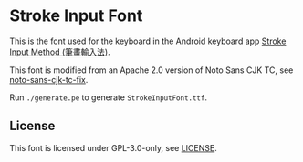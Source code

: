 # Stroke Input Font

This is the font used for the keyboard in the Android keyboard app
[Stroke Input Method (筆畫輸入法)][app].

This font is modified from an Apache 2.0 version of Noto Sans CJK TC,
see [noto-sans-cjk-tc-fix].

Run `./generate.pe` to generate `StrokeInputFont.ttf`.


[app]: https://github.com/stroke-input/stroke-input-android
[noto-sans-cjk-tc-fix]: https://github.com/stroke-input/noto-sans-cjk-tc-fix


## License

This font is licensed under GPL-3.0-only, see [LICENSE].


[LICENSE]: LICENSE
